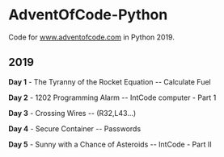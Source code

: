 # AdventOfCode-Python

Code for www.adventofcode.com in Python 2019.

## 2019

**Day 1** - The Tyranny of the Rocket Equation -- Calculate Fuel

**Day 2** - 1202 Programming Alarm -- IntCode computer - Part 1

**Day 3** - Crossing Wires -- (R32,L43...)

**Day 4** - Secure Container -- Passwords

**Day 5** - Sunny with a Chance of Asteroids -- IntCode - Part II

